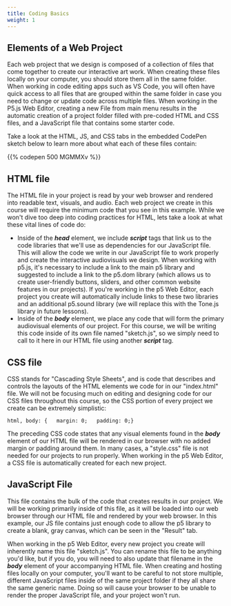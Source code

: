 ```yaml
---
title: Coding Basics
weight: 1
---
```

## Elements of a Web Project

Each web project that we design is composed of a collection of files that come together to create our interactive art work. When creating these files locally on your computer, you should store them all in the same folder. When working in code editing apps such as VS Code, you will often have quick access to all files that are grouped within the same folder in case you need to change or update code across multiple files. When working in the P5.js Web Editor, creating a new File from main menu results in the automatic creation of a project folder  filled with pre-coded HTML and CSS files, and a JavaScript file that contains some starter code. 

Take a look at the HTML, JS, and CSS tabs in the embedded CodePen sketch below to learn more about what each of these files contain:

{{% codepen 500 MGMMXv %}}

## HTML file

The HTML file in your project is read by your web browser and rendered into readable text, visuals, and audio.  Each web project we create in this course will require the minimum code that you see in this example. While we won't dive too deep into coding practices for HTML, lets take a look at what these vital lines of code do:

* Inside of the **_head_** element, we include **_script_** tags that link us to the code libraries that we'll use as dependencies for our JavaScript file. This will allow the code we write in our JavaScript file to work properly and create the interactive audiovisuals we design. When working with p5.js, it's necessary to include a link to the main p5 library and suggested to include a link to the p5.dom library (which allows us to create user-friendly buttons, sliders, and other common website features in our projects). If you're working in the p5 Web Editor, each project you create will automatically include links to these two libraries and an additional p5.sound library (we will replace this with the Tone.js library in future lessons).
* Inside of the **_body_** element, we place any code that will form the primary audiovisual elements of our project. For this course, we will be writing this code inside of its own file named "sketch.js", so we simply need to call to it here in our HTML file using another **_script_** tag.



## CSS file

CSS stands for "Cascading Style Sheets", and is code that describes and controls the layouts of the HTML elements we code for in our "index.html" file. We will not be focusing much on editing and designing code for our CSS files throughout this course, so the CSS portion of every project we create can be extremely simplistic:

```
html, body: {   margin: 0;   padding: 0;}
```

The preceding CSS code states that any visual elements found in the _**body**_ element of our HTML file will be rendered in our browser with no added margin or padding around them. In many cases, a "style.css" file is not needed for our projects to run properly. When working in the p5 Web Editor, a CSS file is automatically created for each new project.



## JavaScript File

This file contains the bulk of the code that creates results in our project. We will be working primarily inside of this file, as it will be loaded into our web browser through our HTML file and rendered by your web browser. In this example, our JS file contains just enough code to allow the p5 library to create a blank, gray canvas, which can be seen in the "Result" tab.

When working in the p5 Web Editor, every new project you create will inherently name this file "sketch.js". You can rename this file to be anything you'd like, but if you do, you will need to also update that  filename in the _**body**_ element of your accompanying HTML file. When creating and hosting files locally on your computer, you'll want to be careful to not store multiple, different JavaScript files inside of the same project folder if they all share the same generic name. Doing so will cause your browser to be unable to render the proper JavaScript file, and your project won't run.
